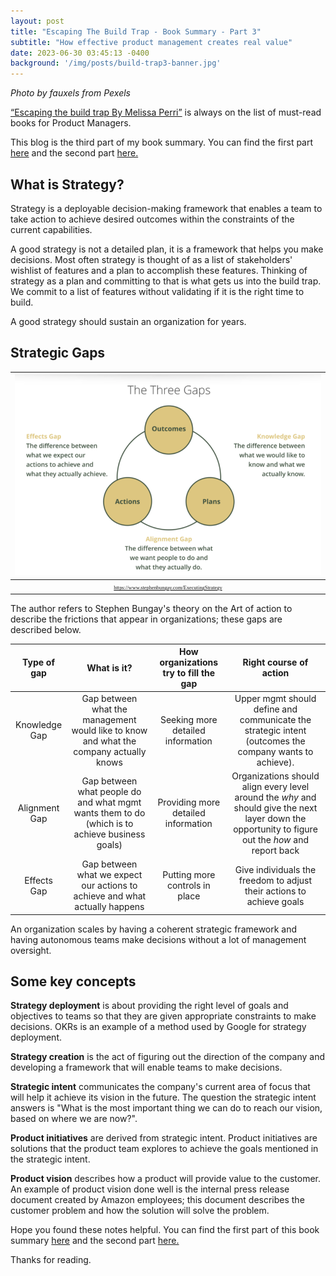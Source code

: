 ```yaml
---
layout: post
title: "Escaping The Build Trap - Book Summary - Part 3"
subtitle: "How effective product management creates real value"
date: 2023-06-30 03:45:13 -0400
background: '/img/posts/build-trap3-banner.jpg'
---
```

*Photo by fauxels from Pexels*

[“Escaping the build trap By Melissa Perri”](https://www.amazon.com/Escaping-Build-Trap-Effective-Management/dp/149197379X/ref=sr_1_1?keywords=build+trap+melissa+perri&qid=1685794102&sr=8-1) is always on the list of must-read books for Product Managers.
    
This blog is the third part of my book summary. You can find the first part [here](https://sheia.github.io/2023/06/13/EscapingTheBuildTrap1.html) and the second part [here.](https://sheia.github.io/2023/06/15/EscapingTheBuildTrap2.html)

##  What is Strategy?

Strategy is a deployable decision-making framework that enables a team to take action to achieve desired outcomes within the constraints of the current capabilities.

A good strategy is not a detailed plan, it is a framework that helps you make decisions. Most often strategy is thought of as a list of stakeholders' wishlist of features and a plan to accomplish these features. Thinking of strategy as a plan and committing to that is what gets us into the build trap. We commit to a list of features without validating if it is the right time to build. 

A good strategy should sustain an organization for years.

## Strategic Gaps


|![](/img/posts/buildtrap3-strategic-gaps.png)| 
|:--:| 
| <span style="font-family:Papyrus; font-size:.6em;">https://www.stephenbungay.com/ExecutingStrategy</span>|

The author refers to Stephen Bungay's theory on the Art of action to describe the frictions that appear in organizations; these gaps are described below.

|Type of gap |What is it? |How organizations try to fill the gap| Right course of action |
| :----------: | :----------: | :----------: | :----------: | 
| Knowledge Gap| Gap between what the management would like to know and what the company actually knows| Seeking more detailed information|Upper mgmt should define and communicate the strategic intent (outcomes the company wants to achieve). |
| Alignment Gap| Gap between what people do and what mgmt wants them to do (which is to achieve business goals)| Providing more detailed information|Organizations should align every level around the *why* and should give the next layer down the opportunity to figure out the *how* and report back |
| Effects Gap| Gap between what we expect our actions to achieve and what actually happens| Putting more controls in place|Give individuals the freedom to adjust their actions to achieve goals |

An organization scales by having a coherent strategic framework and having autonomous teams make decisions without a lot of management oversight.

## Some key concepts

**Strategy deployment** is about providing the right level of goals and objectives to teams so that they are given appropriate constraints to make decisions. OKRs is an example of a method used by Google for strategy deployment. 

**Strategy creation** is the act of figuring out the direction of the company and developing a framework that will enable teams to make decisions.

**Strategic intent** communicates the company's current area of focus that will help it achieve its vision in the future. The question the strategic intent answers is "What is the most important thing we can do to reach our vision, based on where we are now?".

**Product initiatives** are derived from strategic intent. Product initiatives are solutions that the product team explores to achieve the goals mentioned in the strategic intent.

**Product vision** describes how a product will provide value to the customer. An example of product vision done well is the internal press release document created by Amazon employees; this document describes the customer problem and how the solution will solve the problem.

Hope you found these notes helpful. You can find the first part of this book summary [here](https://sheia.github.io/2023/06/13/EscapingTheBuildTrap1.html) and the second part [here.](https://sheia.github.io/2023/06/15/EscapingTheBuildTrap2.html)



Thanks for reading.